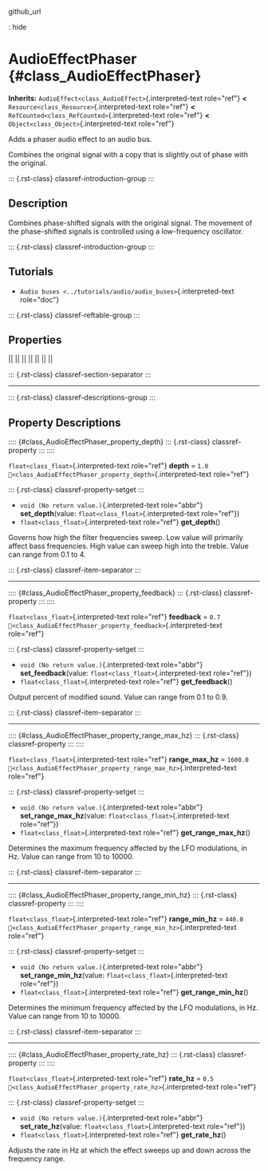 github_url

:   hide

# AudioEffectPhaser {#class_AudioEffectPhaser}

**Inherits:** `AudioEffect<class_AudioEffect>`{.interpreted-text
role="ref"} **\<** `Resource<class_Resource>`{.interpreted-text
role="ref"} **\<** `RefCounted<class_RefCounted>`{.interpreted-text
role="ref"} **\<** `Object<class_Object>`{.interpreted-text role="ref"}

Adds a phaser audio effect to an audio bus.

Combines the original signal with a copy that is slightly out of phase
with the original.

::: {.rst-class}
classref-introduction-group
:::

## Description

Combines phase-shifted signals with the original signal. The movement of
the phase-shifted signals is controlled using a low-frequency
oscillator.

::: {.rst-class}
classref-introduction-group
:::

## Tutorials

- `Audio buses <../tutorials/audio/audio_buses>`{.interpreted-text
  role="doc"}

::: {.rst-class}
classref-reftable-group
:::

## Properties

||
||
||
||
||
||
||

::: {.rst-class}
classref-section-separator
:::

------------------------------------------------------------------------

::: {.rst-class}
classref-descriptions-group
:::

## Property Descriptions

:::: {#class_AudioEffectPhaser_property_depth}
::: {.rst-class}
classref-property
:::
::::

`float<class_float>`{.interpreted-text role="ref"} **depth** = `1.0`
`🔗<class_AudioEffectPhaser_property_depth>`{.interpreted-text
role="ref"}

::: {.rst-class}
classref-property-setget
:::

- `void (No return value.)`{.interpreted-text role="abbr"}
  **set_depth**(value: `float<class_float>`{.interpreted-text
  role="ref"})
- `float<class_float>`{.interpreted-text role="ref"} **get_depth**()

Governs how high the filter frequencies sweep. Low value will primarily
affect bass frequencies. High value can sweep high into the treble.
Value can range from 0.1 to 4.

::: {.rst-class}
classref-item-separator
:::

------------------------------------------------------------------------

:::: {#class_AudioEffectPhaser_property_feedback}
::: {.rst-class}
classref-property
:::
::::

`float<class_float>`{.interpreted-text role="ref"} **feedback** = `0.7`
`🔗<class_AudioEffectPhaser_property_feedback>`{.interpreted-text
role="ref"}

::: {.rst-class}
classref-property-setget
:::

- `void (No return value.)`{.interpreted-text role="abbr"}
  **set_feedback**(value: `float<class_float>`{.interpreted-text
  role="ref"})
- `float<class_float>`{.interpreted-text role="ref"} **get_feedback**()

Output percent of modified sound. Value can range from 0.1 to 0.9.

::: {.rst-class}
classref-item-separator
:::

------------------------------------------------------------------------

:::: {#class_AudioEffectPhaser_property_range_max_hz}
::: {.rst-class}
classref-property
:::
::::

`float<class_float>`{.interpreted-text role="ref"} **range_max_hz** =
`1600.0`
`🔗<class_AudioEffectPhaser_property_range_max_hz>`{.interpreted-text
role="ref"}

::: {.rst-class}
classref-property-setget
:::

- `void (No return value.)`{.interpreted-text role="abbr"}
  **set_range_max_hz**(value: `float<class_float>`{.interpreted-text
  role="ref"})
- `float<class_float>`{.interpreted-text role="ref"}
  **get_range_max_hz**()

Determines the maximum frequency affected by the LFO modulations, in Hz.
Value can range from 10 to 10000.

::: {.rst-class}
classref-item-separator
:::

------------------------------------------------------------------------

:::: {#class_AudioEffectPhaser_property_range_min_hz}
::: {.rst-class}
classref-property
:::
::::

`float<class_float>`{.interpreted-text role="ref"} **range_min_hz** =
`440.0`
`🔗<class_AudioEffectPhaser_property_range_min_hz>`{.interpreted-text
role="ref"}

::: {.rst-class}
classref-property-setget
:::

- `void (No return value.)`{.interpreted-text role="abbr"}
  **set_range_min_hz**(value: `float<class_float>`{.interpreted-text
  role="ref"})
- `float<class_float>`{.interpreted-text role="ref"}
  **get_range_min_hz**()

Determines the minimum frequency affected by the LFO modulations, in Hz.
Value can range from 10 to 10000.

::: {.rst-class}
classref-item-separator
:::

------------------------------------------------------------------------

:::: {#class_AudioEffectPhaser_property_rate_hz}
::: {.rst-class}
classref-property
:::
::::

`float<class_float>`{.interpreted-text role="ref"} **rate_hz** = `0.5`
`🔗<class_AudioEffectPhaser_property_rate_hz>`{.interpreted-text
role="ref"}

::: {.rst-class}
classref-property-setget
:::

- `void (No return value.)`{.interpreted-text role="abbr"}
  **set_rate_hz**(value: `float<class_float>`{.interpreted-text
  role="ref"})
- `float<class_float>`{.interpreted-text role="ref"} **get_rate_hz**()

Adjusts the rate in Hz at which the effect sweeps up and down across the
frequency range.
